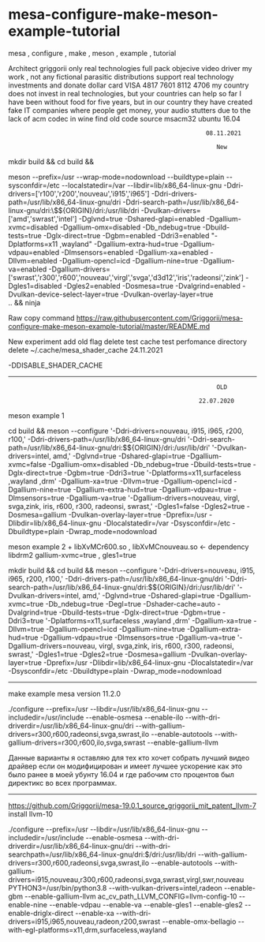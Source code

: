 # mesa-configure-make-meson-example-tutorial
mesa , configure , make , meson , example , tutorial

Architect griggorii only real technologies full pack objecive video driver my work , not any fictional parasitic distributions support real technology investments and donate dollar card VISA 4817 7601 8112 4706 my country does not invest in real technologies, but your countries can help so far I have been without food for five years, but in our country they have created fake IT companies where people get money, your audio stutters due to the lack of acm codec in wine find old code source msacm32 ubuntu 16.04


                                                            08.11.2021
                                                            
                                                               New
                                                               
                                                               

mkdir build &&
cd    build &&

meson --prefix=/usr --wrap-mode=nodownload --buildtype=plain --sysconfdir=/etc --localstatedir=/var --libdir=lib/x86_64-linux-gnu -Ddri-drivers=\['r100','r200','nouveau','i915','i965'\] -Ddri-drivers-path=/usr/lib/x86_64-linux-gnu/dri -Ddri-search-path=/usr/lib/x86_64-linux-gnu/dri:\\\$\${ORIGIN}/dri:/usr/lib/dri -Dvulkan-drivers=\['amd','swrast','intel'\] -Dglvnd=true -Dshared-glapi=enabled -Dgallium-xvmc=disabled -Dgallium-omx=disabled -Db_ndebug=true -Dbuild-tests=true -Dglx-direct=true -Dgbm=enabled -Ddri3=enabled "-Dplatforms=x11 ,wayland" -Dgallium-extra-hud=true -Dgallium-vdpau=enabled -Dlmsensors=enabled -Dgallium-xa=enabled -Dllvm=enabled -Dgallium-opencl=icd -Dgallium-nine=true -Dgallium-va=enabled -Dgallium-drivers=\['swrast','r300','r600','nouveau','virgl','svga','d3d12','iris','radeonsi','zink'\] -Dgles1=disabled -Dgles2=enabled -Dosmesa=true -Dvalgrind=enabled -Dvulkan-device-select-layer=true -Dvulkan-overlay-layer=true      \
      ..                 &&
ninja

Raw copy command https://raw.githubusercontent.com/Griggorii/mesa-configure-make-meson-example-tutorial/master/README.md

New experiment add old flag delete test cache test perfomance directory delete ~/.cache/mesa_shader_cache 24.11.2021 

-DDISABLE_SHADER_CACHE

_______________________________________________________________________________________________________________________________________

                                                               OLD 

                                                          22.07.2020
                              

meson example 1

cd build && meson --configure '-Ddri-drivers=nouveau, i915, i965, r200, r100,' -Ddri-drivers-path=/usr/lib/x86_64-linux-gnu/dri '-Ddri-search-path=/usr/lib/x86_64-linux-gnu/dri:\$${ORIGIN}/dri:/usr/lib/dri' '-Dvulkan-drivers=intel, amd,' -Dglvnd=true -Dshared-glapi=true -Dgallium-xvmc=false -Dgallium-omx=disabled -Db_ndebug=true -Dbuild-tests=true -Dglx-direct=true -Dgbm=true -Ddri3=true '-Dplatforms=x11,surfaceless ,wayland ,drm' -Dgallium-xa=true -Dllvm=true -Dgallium-opencl=icd -Dgallium-nine=true -Dgallium-extra-hud=true -Dgallium-vdpau=true -Dlmsensors=true -Dgallium-va=true '-Dgallium-drivers=nouveau, virgl, svga,zink, iris, r600, r300, radeonsi, swrast,' -Dgles1=false -Dgles2=true -Dosmesa=gallium -Dvulkan-overlay-layer=true -Dprefix=/usr -Dlibdir=lib/x86_64-linux-gnu -Dlocalstatedir=/var -Dsysconfdir=/etc -Dbuildtype=plain -Dwrap_mode=nodownload


 meson example 2 + libXvMCr600.so , libXvMCnouveau.so <- dependency libdrm2 gallium-xvmc=true , gles1=true
 
 mkdir build && cd build && meson --configure '-Ddri-drivers=nouveau, i915, i965, r200, r100,' -Ddri-drivers-path=/usr/lib/x86_64-linux-gnu/dri '-Ddri-search-path=/usr/lib/x86_64-linux-gnu/dri:\$${ORIGIN}/dri:/usr/lib/dri' '-Dvulkan-drivers=intel, amd,' -Dglvnd=true -Dshared-glapi=true -Dgallium-xvmc=true -Db_ndebug=true -Degl=true -Dshader-cache=auto -Dvalgrind=true -Dbuild-tests=true -Dglx-direct=true -Dgbm=true -Ddri3=true '-Dplatforms=x11,surfaceless ,wayland ,drm' -Dgallium-xa=true -Dllvm=true -Dgallium-opencl=icd -Dgallium-nine=true -Dgallium-extra-hud=true -Dgallium-vdpau=true -Dlmsensors=true -Dgallium-va=true '-Dgallium-drivers=nouveau, virgl, svga,zink, iris, r600, r300, radeonsi, swrast,' -Dgles1=true -Dgles2=true -Dosmesa=gallium -Dvulkan-overlay-layer=true -Dprefix=/usr -Dlibdir=lib/x86_64-linux-gnu -Dlocalstatedir=/var -Dsysconfdir=/etc -Dbuildtype=plain -Dwrap_mode=nodownload
 
 -------------------------------------------------------------------------------------------------------------------------------
 
 make example mesa version 11.2.0
 
 ./configure --prefix=/usr --libdir=/usr/lib/x86_64-linux-gnu --includedir=/usr/include --enable-osmesa --enable-ilo --with-dri-driverdir=/usr/lib/x86_64-linux-gnu/dri --with-gallium-drivers=r300,r600,radeonsi,svga,swrast,ilo --enable-autotools --with-gallium-drivers=r300,r600,ilo,svga,swrast --enable-gallium-llvm
 
 
 Данные варианты я оставляю для тех кто хочет собрать лучший видео драйвер если он модифицирован и имеет лучшее ускорение как это было ранее в моей убунту 16.04 и где рабочим сто процентов был директикс во всех программах.
 
  _______________________________________________________________________________________________________________________________________________
 
 https://github.com/Griggorii/mesa-19.0.1_source_griggorii_mit_patent_llvm-7 install llvm-10
 
 ./configure --prefix=/usr --libdir=/usr/lib/x86_64-linux-gnu --includedir=/usr/include --enable-osmesa --with-dri-driverdir=/usr/lib/x86_64-linux-gnu/dri --with-dri-searchpath=/usr/lib/x86_64-linux-gnu/dri:$/dri:/usr/lib/dri --with-gallium-drivers=r300,r600,radeonsi,svga,swrast,ilo --enable-autotools --with-gallium-drivers=i915,nouveau,r300,r600,radeonsi,svga,swrast,virgl,swr,nouveau PYTHON3=/usr/bin/python3.8 --with-vulkan-drivers=intel,radeon  --enable-gbm --enable-gallium-llvm ac_cv_path_LLVM_CONFIG=llvm-config-10 --enable-nine --enable-vdpau --enable-va --enable-gles1 --enable-gles2 --enable-driglx-direct --enable-xa --with-dri-drivers=i915,i965,nouveau,radeon,r200,swrast --enable-omx-bellagio --with-egl-platforms=x11,drm,surfaceless,wayland



